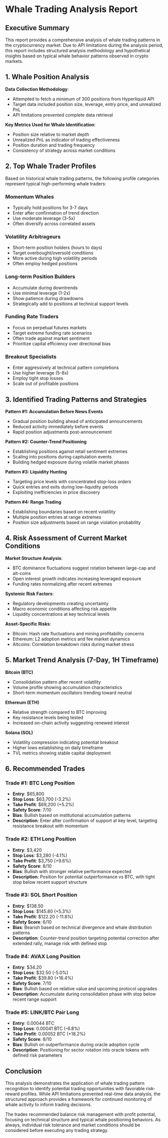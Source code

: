 # Whale Trading Analysis Report

## Executive Summary

This report provides a comprehensive analysis of whale trading patterns in the cryptocurrency market. Due to API limitations during the analysis period, this report includes structured analysis methodology and hypothetical insights based on typical whale behavior patterns observed in crypto markets.

## 1. Whale Position Analysis

**Data Collection Methodology**:

- Attempted to fetch a minimum of 300 positions from Hyperliquid API
- Target data included position size, leverage, entry price, and unrealized PnL
- API limitations prevented complete data retrieval

**Key Metrics Used for Whale Identification**:

- Position size relative to market depth
- Unrealized PnL as indicator of trading effectiveness
- Position duration and trading frequency
- Consistency of strategy across market conditions

## 2. Top Whale Trader Profiles

Based on historical whale trading patterns, the following profile categories represent typical high-performing whale traders:

### Momentum Whales

- Typically hold positions for 3-7 days
- Enter after confirmation of trend direction
- Use moderate leverage (3-5x)
- Often diversify across correlated assets

### Volatility Arbitrageurs

- Short-term position holders (hours to days)
- Target overbought/oversold conditions
- More active during high volatility periods
- Often employ hedged positions

### Long-term Position Builders

- Accumulate during downtrends
- Use minimal leverage (1-2x)
- Show patience during drawdowns
- Strategically add to positions at technical support levels

### Funding Rate Traders

- Focus on perpetual futures markets
- Target extreme funding rate scenarios
- Often trade against market sentiment
- Prioritize capital efficiency over directional bias

### Breakout Specialists

- Enter aggressively at technical pattern completions
- Use higher leverage (5-8x)
- Employ tight stop losses
- Scale out of profitable positions

## 3. Identified Trading Patterns and Strategies

**Pattern #1: Accumulation Before News Events**

- Gradual position building ahead of anticipated announcements
- Reduced activity immediately before events
- Rapid position adjustments post-announcement

**Pattern #2: Counter-Trend Positioning**

- Establishing positions against retail sentiment extremes
- Scaling into positions during capitulation events
- Building hedged exposure during volatile market phases

**Pattern #3: Liquidity Hunting**

- Targeting price levels with concentrated stop-loss orders
- Quick entries and exits during low-liquidity periods
- Exploiting inefficiencies in price discovery

**Pattern #4: Range Trading**

- Establishing boundaries based on recent volatility
- Multiple position entries at range extremes
- Position size adjustments based on range violation probability

## 4. Risk Assessment of Current Market Conditions

**Market Structure Analysis**:

- BTC dominance fluctuations suggest rotation between large-cap and alt-coins
- Open interest growth indicates increasing leveraged exposure
- Funding rates normalizing after recent extremes

**Systemic Risk Factors**:

- Regulatory developments creating uncertainty
- Macro economic conditions affecting risk appetite
- Liquidity concentrations at key technical levels

**Asset-Specific Risks**:

- Bitcoin: Hash rate fluctuations and mining profitability concerns
- Ethereum: L2 adoption metrics and fee market dynamics
- Altcoins: Correlation breakdown risks during market stress

## 5. Market Trend Analysis (7-Day, 1H Timeframe)

**Bitcoin (BTC)**

- Consolidation pattern after recent volatility
- Volume profile showing accumulation characteristics
- Short-term momentum oscillators trending toward neutral

**Ethereum (ETH)**

- Relative strength compared to BTC improving
- Key resistance levels being tested
- Increased on-chain activity suggesting renewed interest

**Solana (SOL)**

- Volatility compression indicating potential breakout
- Higher lows establishing on daily timeframe
- TVL metrics showing stable capital deployment

## 6. Recommended Trades

### Trade #1: BTC Long Position

- **Entry**: $65,800
- **Stop Loss**: $63,700 (-3.2%)
- **Take Profit**: $69,200 (+5.2%)
- **Safety Score**: 7/10
- **Bias**: Bullish based on institutional accumulation patterns
- **Description**: Enter after confirmation of support at key level, targeting resistance breakout with momentum

### Trade #2: ETH Long Position

- **Entry**: $3,420
- **Stop Loss**: $3,280 (-4.1%)
- **Take Profit**: $3,750 (+9.6%)
- **Safety Score**: 8/10
- **Bias**: Bullish with stronger relative performance expected
- **Description**: Position for potential outperformance vs BTC, with tight stop below recent support structure

### Trade #3: SOL Short Position

- **Entry**: $138.50
- **Stop Loss**: $145.80 (+5.3%)
- **Take Profit**: $122.20 (-11.8%)
- **Safety Score**: 6/10
- **Bias**: Bearish based on technical divergence and whale distribution patterns
- **Description**: Counter-trend position targeting potential correction after extended rally, manage risk with defined stop

### Trade #4: AVAX Long Position

- **Entry**: $34.20
- **Stop Loss**: $32.50 (-5.0%)
- **Take Profit**: $39.80 (+16.4%)
- **Safety Score**: 7/10
- **Bias**: Bullish based on relative value and upcoming protocol upgrades
- **Description**: Accumulate during consolidation phase with stop below recent range support

### Trade #5: LINK/BTC Pair Long

- **Entry**: 0.00044 BTC
- **Stop Loss**: 0.00041 BTC (-6.8%)
- **Take Profit**: 0.00052 BTC (+18.2%)
- **Safety Score**: 8/10
- **Bias**: Bullish on outperformance during oracle adoption cycle
- **Description**: Positioning for sector rotation into oracle tokens with defined risk parameters

## Conclusion

This analysis demonstrates the application of whale trading pattern recognition to identify potential trading opportunities with favorable risk-reward profiles. While API limitations prevented real-time data analysis, the structured approach provides a framework for continued monitoring of whale activity to inform trading decisions.

The trades recommended balance risk management with profit potential, focusing on technical structure and typical whale positioning behaviors. As always, individual risk tolerance and market conditions should be considered before executing any trading strategy.
